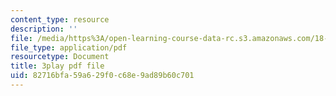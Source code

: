 ```yaml
---
content_type: resource
description: ''
file: /media/https%3A/open-learning-course-data-rc.s3.amazonaws.com/18-01sc-single-variable-calculus-fall-2010/82716bfa59a629f0c68e9ad89b60c701_CMbvq16z0gA.pdf
file_type: application/pdf
resourcetype: Document
title: 3play pdf file
uid: 82716bfa-59a6-29f0-c68e-9ad89b60c701
---
```

